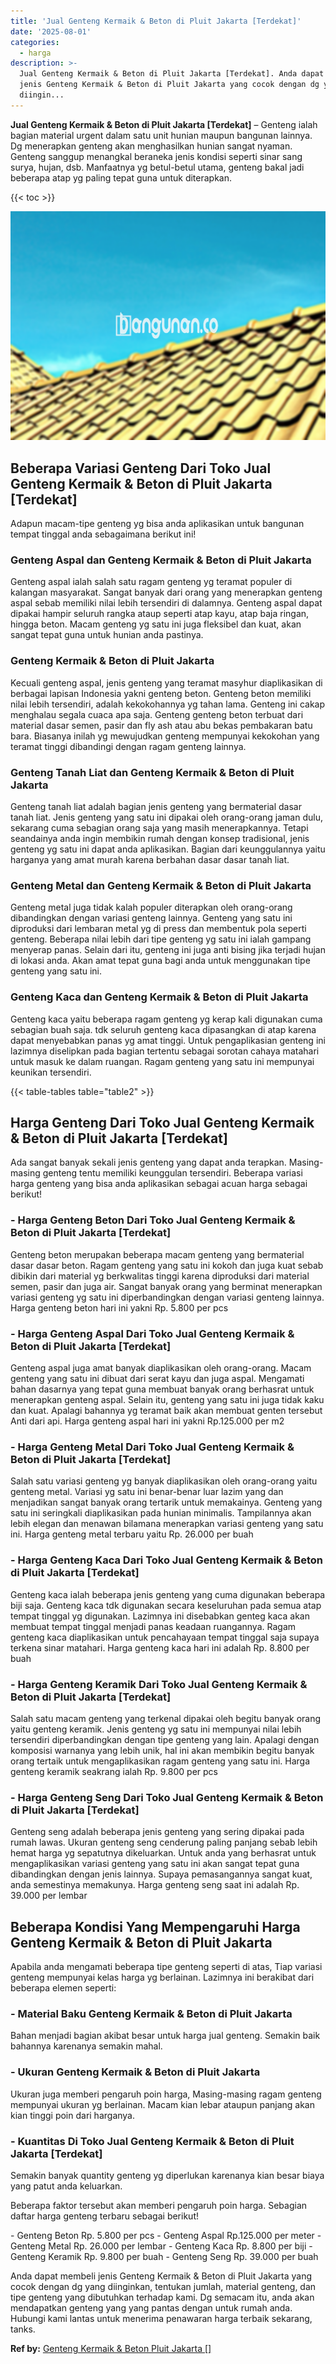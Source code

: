 ```yaml
---
title: 'Jual Genteng Kermaik & Beton di Pluit Jakarta [Terdekat]'
date: '2025-08-01'
categories:
  - harga
description: >-
  Jual Genteng Kermaik & Beton di Pluit Jakarta [Terdekat]. Anda dapat membeli
  jenis Genteng Kermaik & Beton di Pluit Jakarta yang cocok dengan dg yang
  diingin...
---
```


**Jual Genteng Kermaik & Beton di Pluit Jakarta \[Terdekat\]** – Genteng ialah bagian material urgent dalam satu unit hunian maupun bangunan lainnya. Dg menerapkan genteng akan menghasilkan hunian sangat nyaman. Genteng sanggup menangkal beraneka jenis kondisi seperti sinar sang surya, hujan, dsb. Manfaatnya yg betul-betul utama, genteng bakal jadi beberapa atap yg paling tepat guna untuk diterapkan.

{{< toc >}}

![Jual Genteng Kermaik & Beton di Pluit Jakarta [Terdekat]](/images/genteng-minimalis-murah27.png)

## Beberapa Variasi Genteng Dari Toko Jual Genteng Kermaik & Beton di Pluit Jakarta \[Terdekat\]

Adapun macam-tipe genteng yg bisa anda aplikasikan untuk bangunan tempat tinggal anda sebagaimana berikut ini!

### Genteng Aspal dan Genteng Kermaik & Beton di Pluit Jakarta

Genteng aspal ialah salah satu ragam genteng yg teramat populer di kalangan masyarakat. Sangat banyak dari orang yang menerapkan genteng aspal sebab memiliki nilai lebih tersendiri di dalamnya. Genteng aspal dapat dipakai hampir seluruh rangka ataup seperti atap kayu, atap baja ringan, hingga beton. Macam genteng yg satu ini juga fleksibel dan kuat, akan sangat tepat guna untuk hunian anda pastinya.

### Genteng Kermaik & Beton di Pluit Jakarta

Kecuali genteng aspal, jenis genteng yang teramat masyhur diaplikasikan di berbagai lapisan Indonesia yakni genteng beton. Genteng beton memiliki nilai lebih tersendiri, adalah kekokohannya yg tahan lama. Genteng ini cakap menghalau segala cuaca apa saja. Genteng genteng beton terbuat dari material dasar semen, pasir dan fly ash atau abu bekas pembakaran batu bara. Biasanya inilah yg mewujudkan genteng mempunyai kekokohan yang teramat tinggi dibandingi dengan ragam genteng lainnya.

### Genteng Tanah Liat dan Genteng Kermaik & Beton di Pluit Jakarta

Genteng tanah liat adalah bagian jenis genteng yang bermaterial dasar tanah liat. Jenis genteng yang satu ini dipakai oleh orang-orang jaman dulu, sekarang cuma sebagian orang saja yang masih menerapkannya. Tetapi seandainya anda ingin membikin rumah dengan konsep tradisional, jenis genteng yg satu ini dapat anda aplikasikan. Bagian dari keunggulannya yaitu harganya yang amat murah karena berbahan dasar dasar tanah liat.

### Genteng Metal dan Genteng Kermaik & Beton di Pluit Jakarta

Genteng metal juga tidak kalah populer diterapkan oleh orang-orang dibandingkan dengan variasi genteng lainnya. Genteng yang satu ini diproduksi dari lembaran metal yg di press dan membentuk pola seperti genteng. Beberapa nilai lebih dari tipe genteng yg satu ini ialah gampang menyerap panas. Selain dari itu, genteng ini juga anti bising jika terjadi hujan di lokasi anda. Akan amat tepat guna bagi anda untuk menggunakan tipe genteng yang satu ini.

### Genteng Kaca dan Genteng Kermaik & Beton di Pluit Jakarta

Genteng kaca yaitu beberapa ragam genteng yg kerap kali digunakan cuma sebagian buah saja. tdk seluruh genteng kaca dipasangkan di atap karena dapat menyebabkan panas yg amat tinggi. Untuk pengaplikasian genteng ini lazimnya diselipkan pada bagian tertentu sebagai sorotan cahaya matahari untuk masuk ke dalam ruangan. Ragam genteng yang satu ini mempunyai keunikan tersendiri.

{{< table-tables table="table2" >}}

## Harga Genteng Dari Toko Jual Genteng Kermaik & Beton di Pluit Jakarta \[Terdekat\]

Ada sangat banyak sekali jenis genteng yang dapat anda terapkan. Masing-masing genteng tentu memiliki keunggulan tersendiri. Beberapa variasi harga genteng yang bisa anda aplikasikan sebagai acuan harga sebagai berikut!

### \- Harga Genteng Beton Dari Toko Jual Genteng Kermaik & Beton di Pluit Jakarta \[Terdekat\]

Genteng beton merupakan beberapa macam genteng yang bermaterial dasar dasar beton. Ragam genteng yang satu ini kokoh dan juga kuat sebab dibikin dari material yg berkwalitas tinggi karena diproduksi dari material semen, pasir dan juga air. Sangat banyak orang yang berminat menerapkan variasi genteng yg satu ini diperbandingkan dengan variasi genteng lainnya. Harga genteng beton hari ini yakni Rp. 5.800 per pcs

### \- Harga Genteng Aspal Dari Toko Jual Genteng Kermaik & Beton di Pluit Jakarta \[Terdekat\]

Genteng aspal juga amat banyak diaplikasikan oleh orang-orang. Macam genteng yang satu ini dibuat dari serat kayu dan juga aspal. Mengamati bahan dasarnya yang tepat guna membuat banyak orang berhasrat untuk menerapkan genteng aspal. Selain itu, genteng yang satu ini juga tidak kaku dan kuat. Apalagi bahannya yg teramat baik akan membuat genten tersebut Anti dari api. Harga genteng aspal hari ini yakni Rp.125.000 per m2

### \- Harga Genteng Metal Dari Toko Jual Genteng Kermaik & Beton di Pluit Jakarta \[Terdekat\]

Salah satu variasi genteng yg banyak diaplikasikan oleh orang-orang yaitu genteng metal. Variasi yg satu ini benar-benar luar lazim yang dan menjadikan sangat banyak orang tertarik untuk memakainya. Genteng yang satu ini seringkali diaplikasikan pada hunian minimalis. Tampilannya akan lebih elegan dan menawan bilamana menerapkan variasi genteng yang satu ini. Harga genteng metal terbaru yaitu Rp. 26.000 per buah

### \- Harga Genteng Kaca Dari Toko Jual Genteng Kermaik & Beton di Pluit Jakarta \[Terdekat\]

Genteng kaca ialah beberapa jenis genteng yang cuma digunakan beberapa biji saja. Genteng kaca tdk digunakan secara keseluruhan pada semua atap tempat tinggal yg digunakan. Lazimnya ini disebabkan genteg kaca akan membuat tempat tinggal menjadi panas keadaan ruangannya. Ragam genteng kaca diaplikasikan untuk pencahayaan tempat tinggal saja supaya terkena sinar matahari. Harga genteng kaca hari ini adalah Rp. 8.800 per buah

### \- Harga Genteng Keramik Dari Toko Jual Genteng Kermaik & Beton di Pluit Jakarta \[Terdekat\]

Salah satu macam genteng yang terkenal dipakai oleh begitu banyak orang yaitu genteng keramik. Jenis genteng yg satu ini mempunyai nilai lebih tersendiri diperbandingkan dengan tipe genteng yang lain. Apalagi dengan komposisi warnanya yang lebih unik, hal ini akan membikin begitu banyak orang tertaik untuk mengaplikasikan ragam genteng yang satu ini. Harga genteng keramik seakrang ialah Rp. 9.800 per pcs

### \- Harga Genteng Seng Dari Toko Jual Genteng Kermaik & Beton di Pluit Jakarta \[Terdekat\]

Genteng seng adalah beberapa jenis genteng yang sering dipakai pada rumah lawas. Ukuran genteng seng cenderung paling panjang sebab lebih hemat harga yg sepatutnya dikeluarkan. Untuk anda yang berhasrat untuk mengaplikasikan variasi genteng yang satu ini akan sangat tepat guna dibandingkan dengan jenis lainnya. Supaya pemasangannya sangat kuat, anda semestinya memakunya. Harga genteng seng saat ini adalah Rp. 39.000 per lembar

## Beberapa Kondisi Yang Mempengaruhi Harga Genteng Kermaik & Beton di Pluit Jakarta

Apabila anda mengamati beberapa tipe genteng seperti di atas, Tiap variasi genteng mempunyai kelas harga yg berlainan. Lazimnya ini berakibat dari beberapa elemen seperti:

### \- Material Baku Genteng Kermaik & Beton di Pluit Jakarta

Bahan menjadi bagian akibat besar untuk harga jual genteng. Semakin baik bahannya karenanya semakin mahal.

### \- Ukuran Genteng Kermaik & Beton di Pluit Jakarta

Ukuran juga memberi pengaruh poin harga, Masing-masing ragam genteng mempunyai ukuran yg berlainan. Macam kian lebar ataupun panjang akan kian tinggi poin dari harganya.

### \- Kuantitas Di Toko Jual Genteng Kermaik & Beton di Pluit Jakarta \[Terdekat\]

Semakin banyak quantity genteng yg diperlukan karenanya kian besar biaya yang patut anda keluarkan.

Beberapa faktor tersebut akan memberi pengaruh poin harga. Sebagian daftar harga genteng terbaru sebagai berikut!

\- Genteng Beton Rp. 5.800 per pcs - Genteng Aspal Rp.125.000 per meter - Genteng Metal Rp. 26.000 per lembar - Genteng Kaca Rp. 8.800 per biji - Genteng Keramik Rp. 9.800 per buah - Genteng Seng Rp. 39.000 per buah

Anda dapat membeli jenis Genteng Kermaik & Beton di Pluit Jakarta yang cocok dengan dg yang diinginkan, tentukan jumlah, material genteng, dan tipe genteng yang dibutuhkan terhadap kami. Dg semacam itu, anda akan mendapatkan genteng yang yang pantas dengan untuk rumah anda. Hubungi kami lantas untuk menerima penawaran harga terbaik sekarang, tanks.

**Ref by:**  [Genteng Kermaik & Beton  Pluit Jakarta []](https://id.wikipedia.org/wiki/Genteng)
